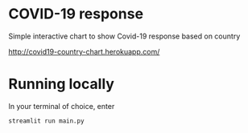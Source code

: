 # COVID-19 response
Simple interactive chart to show Covid-19 response based on country

http://covid19-country-chart.herokuapp.com/

# Running locally
In your terminal of choice, enter

`streamlit run main.py`